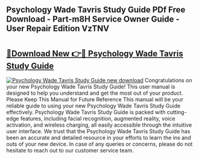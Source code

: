 ## Psychology Wade Tavris Study Guide PDf Free Download - Part-m8H Service Owner Guide - User Repair Edition VzTNV

# <h2><a href="http://bc48860.oget.top/?id=Psychology+Wade+Tavris+Study+Guide">🔗Download New 👉🔴 Psychology Wade Tavris Study Guide</a></h2>

[![Psychology Wade Tavris Study Guide new download](https://i.imgur.com/5g1atiW.png)](http://bc48860.oget.top/?id=Psychology+Wade+Tavris+Study+Guide)
Congratulations on your new Psychology Wade Tavris Study Guide! This user manual is designed to help you understand and get the most out of your product. Please Keep This Manual for Future Reference This manual will be your reliable guide to using your new Psychology Wade Tavris Study Guide effectively. Psychology Wade Tavris Study Guide is packed with cutting-edge features, including facial recognition, augmented reality, voice activation, and wireless charging, all easily accessible through the intuitive user interface. We trust that the Psychology Wade Tavris Study Guide has been an accurate and detailed resource in your efforts to learn the ins and outs of your new device. In case of any queries or concerns, please do not hesitate to reach out to our customer service team.
